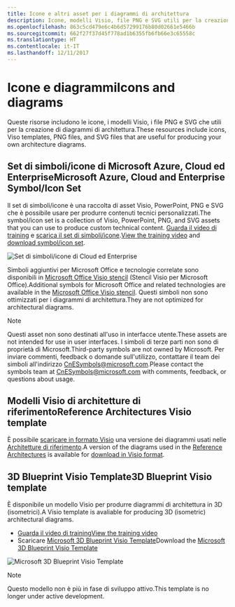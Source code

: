 ```yaml
---
title: Icone e altri asset per i diagrammi di architettura
description: Icone, modelli Visio, file PNG e SVG utili per la creazione di diagrammi di architettura
ms.openlocfilehash: 863c5cd479e6c4b6d57299176b80d02661e5466b
ms.sourcegitcommit: 662f27f37d45f778ad1b6355fb6fb66e3c65558c
ms.translationtype: HT
ms.contentlocale: it-IT
ms.lasthandoff: 12/11/2017
---
```

# <a name="icons-and-diagrams"></a><span data-ttu-id="2837f-103">Icone e diagrammi</span><span class="sxs-lookup"><span data-stu-id="2837f-103">Icons and diagrams</span></span>

<span data-ttu-id="2837f-104">Queste risorse includono le icone, i modelli Visio, i file PNG e SVG che utili per la creazione di diagrammi di architettura.</span><span class="sxs-lookup"><span data-stu-id="2837f-104">These resources include icons, Viso templates, PNG files, and SVG files that are useful for producing your own architecture diagrams.</span></span>

## <a name="microsoft-azure-cloud-and-enterprise-symbolicon-set"></a><span data-ttu-id="2837f-105">Set di simboli/icone di Microsoft Azure, Cloud ed Enterprise</span><span class="sxs-lookup"><span data-stu-id="2837f-105">Microsoft Azure, Cloud and Enterprise Symbol/Icon Set</span></span>

<span data-ttu-id="2837f-106">Il set di simboli/icone è una raccolta di asset Visio, PowerPoint, PNG e SVG che è possibile usare per produrre contenuti tecnici personalizzati.</span><span class="sxs-lookup"><span data-stu-id="2837f-106">The symbol/icon set is a collection of Visio, PowerPoint, PNG, and SVG assets that you can use to produce custom technical content.</span></span>
<span data-ttu-id="2837f-107">[Guarda il video di training](http://aka.ms/CnESymbolsVideo) e [scarica il set di simboli/icone](http://aka.ms/CnESymbols).</span><span class="sxs-lookup"><span data-stu-id="2837f-107">[View the training video](http://aka.ms/CnESymbolsVideo) and [download symbol/icon set](http://aka.ms/CnESymbols).</span></span> 

![Set di simboli/icone di Cloud ed Enterprise](./_images/CnESymbols.png)

<span data-ttu-id="2837f-109">Simboli aggiuntivi per Microsoft Office e tecnologie correlate sono disponibili in [Microsoft Office Visio stencil](http://www.microsoft.com/en-us/download/details.aspx?id=35772) (Stencil Visio per Microsoft Office).</span><span class="sxs-lookup"><span data-stu-id="2837f-109">Additional symbols for Microsoft Office and related technologies are available in the [Microsoft Office Visio stencil](http://www.microsoft.com/en-us/download/details.aspx?id=35772).</span></span> <span data-ttu-id="2837f-110">Questi simboli non sono ottimizzati per i diagrammi di architettura.</span><span class="sxs-lookup"><span data-stu-id="2837f-110">They are not optimized for architectural diagrams.</span></span>   

> [!NOTE]
> <span data-ttu-id="2837f-111">Questi asset non sono destinati all'uso in interfacce utente.</span><span class="sxs-lookup"><span data-stu-id="2837f-111">These assets are not intended for use in user interfaces.</span></span> <span data-ttu-id="2837f-112">I simboli di terze parti non sono di proprietà di Microsoft.</span><span class="sxs-lookup"><span data-stu-id="2837f-112">Third-party symbols are not owned by Microsoft.</span></span>
> <span data-ttu-id="2837f-113">Per inviare commenti, feedback o domande sull'utilizzo, contattare il team dei simboli all'indirizzo [CnESymbols@microsoft.com](mailto:CnESymbols@microsoft.com).</span><span class="sxs-lookup"><span data-stu-id="2837f-113">Please contact the symbols team at [CnESymbols@microsoft.com](mailto:CnESymbols@microsoft.com) with comments, feedback, or questions about usage.</span></span>

## <a name="reference-architectures-visio-template"></a><span data-ttu-id="2837f-114">Modelli Visio di architetture di riferimento</span><span class="sxs-lookup"><span data-stu-id="2837f-114">Reference Architectures Visio template</span></span> 

<span data-ttu-id="2837f-115">È possibile [scaricare in formato Visio](https://aka.ms/arch-diagrams) una versione dei diagrammi usati nelle [Architetture di riferimento](../reference-architectures/index.md).</span><span class="sxs-lookup"><span data-stu-id="2837f-115">A version of the diagrams used in the [Reference Architectures](../reference-architectures/index.md) is available for [download in Visio format](https://aka.ms/arch-diagrams).</span></span>

## <a name="3d-blueprint-visio-template"></a><span data-ttu-id="2837f-116">3D Blueprint Visio Template</span><span class="sxs-lookup"><span data-stu-id="2837f-116">3D Blueprint Visio template</span></span>

<span data-ttu-id="2837f-117">È disponibile un modello Visio per produrre diagrammi di architettura in 3D (isometrici).</span><span class="sxs-lookup"><span data-stu-id="2837f-117">A Visio template is avaliable for producing 3D (isometric) architectural diagrams.</span></span>

- [<span data-ttu-id="2837f-118">Guarda il video di training</span><span class="sxs-lookup"><span data-stu-id="2837f-118">View the training video</span></span>](http://aka.ms/3dBlueprintTemplateVideo) 
- <span data-ttu-id="2837f-119">Scaricare [Microsoft 3D Blueprint Visio Template](http://aka.ms/3DBlueprintTemplate)</span><span class="sxs-lookup"><span data-stu-id="2837f-119">Download the [Microsoft 3D Blueprint Visio Template](http://aka.ms/3DBlueprintTemplate)</span></span>

![Microsoft 3D Blueprint Visio Template](./_images/3DBlueprintVisioTemplate.png)

> [!NOTE]
> <span data-ttu-id="2837f-121">Questo modello non è più in fase di sviluppo attivo.</span><span class="sxs-lookup"><span data-stu-id="2837f-121">This template is no longer under active development.</span></span>
